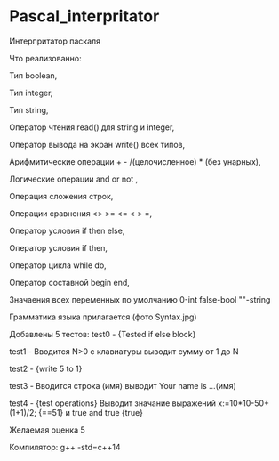 # Pascal_interpritator

Интерпритатор паскаля

Что реализованно:

Тип boolean, 

Тип integer, 

Тип string,  

Оператор чтения read() для string и integer, 

Оператор вывода на экран write() всех типов, 

Арифмитические операции + - /(целочисленное) * (без унарных), 

Логические операции and or not ,

Операция сложения строк, 

Операции сравнения <> >= <= < > =, 

Оператор условия if then else, 

Оператор условия if then, 

Оператор цикла while do, 

Оператор составной begin end, 

Значаения всех переменных по умолчанию 0-int false-bool ""-string

Грамматика языка прилагается (фото Syntax.jpg)


Добавлены 5 тестов:
test0 - {Tested if else block}

test1 - Вводится N>0 c клавиатуры выводит сумму от 1 до N

test2 - {write  5 to 1}

test3 - Вводится строка (имя) выводит Your name is ...(имя)

test4 - {test operations} Выводит значание выражений x:=10*10-50+(1+1)/2; {==51} и true and true {true} 

Желаемая оценка 5

Компилятор:
g++ -std=c++14 
